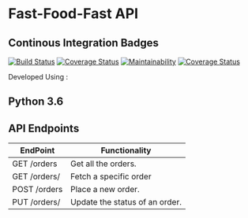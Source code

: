 # Fast-Food-Fast API

## Continous Integration Badges

[![Build Status](https://travis-ci.org/ClintPy/Fast-Food-API.svg?branch=new-challenge-3)](https://travis-ci.org/ClintPy) [![Coverage Status](https://coveralls.io/repos/github/ClintPy/Fast-Food-API/badge.svg?branch=develop)](https://coveralls.io/github/ClintPy/Fast-Food-API?branch=new-challenge-3) [![Maintainability](https://api.codeclimate.com/v1/badges/8f3d0713b68a40697b9b/maintainability)](https://codeclimate.com/github/ClintPy/Fast-Food-API/maintainability) [![Coverage Status](https://coveralls.io/repos/github/ClintPy/Fast-Food-API/badge.svg?branch=master)](https://coveralls.io/github/ClintPy/Fast-Food-API?branch=new-challenge-3)

Developed Using :
## Python 3.6

## API Endpoints

| EndPoint              | Functionality                  |
| --------------------- | ------------------------------ |
| GET /orders           | Get all the orders.            |
| GET /orders/<orderId> | Fetch a specific order         |
| POST /orders          | Place a new order.             |
| PUT /orders/<orderId> | Update the status of an order. |
